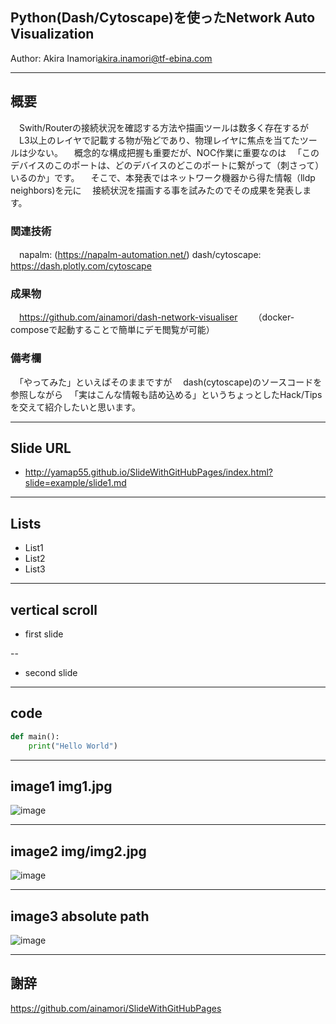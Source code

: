 ## Python(Dash/Cytoscape)を使ったNetwork Auto Visualization

 Author: Akira Inamori<akira.inamori@tf-ebina.com>

---

## 概要

　Swith/Routerの接続状況を確認する方法や描画ツールは数多く存在するが
　L3以上のレイヤで記載する物が殆どであり、物理レイヤに焦点を当てたツールは少ない。
　概念的な構成把握も重要だが、NOC作業に重要なのは
　「このデバイスのこのポートは、どのデバイスのどこのポートに繋がって（刺さって）いるのか」です。
　そこで、本発表ではネットワーク機器から得た情報（lldp neighbors)を元に
　接続状況を描画する事を試みたのでその成果を発表します。


### 関連技術
　napalm: (https://napalm-automation.net/)
 dash/cytoscape: https://dash.plotly.com/cytoscape


### 成果物
　https://github.com/ainamori/dash-network-visualiser
　　（docker-composeで起動することで簡単にデモ閲覧が可能）

### 備考欄
　「やってみた」といえばそのままですが
　dash(cytoscape)のソースコードを参照しながら
　「実はこんな情報も詰め込める」というちょっとしたHack/Tipsを交えて紹介したいと思います。

---

## Slide URL
- http://yamap55.github.io/SlideWithGitHubPages/index.html?slide=example/slide1.md

---

## Lists

- List1
- List2
- List3

---

## vertical scroll

- first slide

--

- second slide

---

## code

```python
def main():
    print("Hello World")
```

---

## image1 img1.jpg

![image](img1.jpg)

---

## image2 img/img2.jpg

![image](img/img2.jpg)

---

## image3 absolute path

![image](http://yamap55.github.io/Slide/20170827/img1.jpg)

---

## 謝辞


https://github.com/ainamori/SlideWithGitHubPages